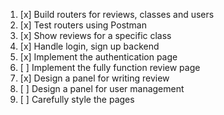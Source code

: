 1. [x] Build routers for reviews, classes and users
2. [x] Test routers using Postman
3. [x] Show reviews for a specific class
4. [x] Handle login, sign up backend
5. [x] Implement the authentication page
6. [ ] Implement the fully function review page
7. [x] Design a panel for writing review
8. [ ] Design a panel for user management
9. [ ] Carefully style the pages